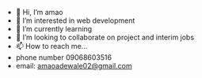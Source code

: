 - 👋 Hi, I’m amao
- 👀 I’m interested in web development
- 🌱 I’m currently learning 
- 💞️ I’m looking to collaborate on project and interim jobs
- 📫 How to reach me...
- phone number 09068603516
- email: amaoadewale02@gmail.com

<!---
amao2002/amao2002 is a ✨ special ✨ repository because its `README.md` (this file) appears on your GitHub profile.
You can click the Preview link to take a look at your changes.
--->
